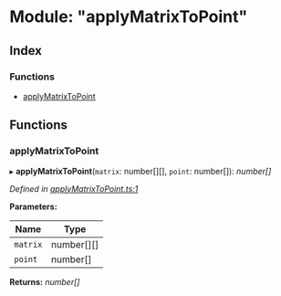 
# Module: "applyMatrixToPoint"

## Index

### Functions

* [applyMatrixToPoint](_applymatrixtopoint_.md#applymatrixtopoint)

## Functions

###  applyMatrixToPoint

▸ **applyMatrixToPoint**(`matrix`: number[][], `point`: number[]): *number[]*

*Defined in [applyMatrixToPoint.ts:1](https://github.com/figma-plugin-helper-functions/figma-plugin-helpers/blob/7e97ef9/src/helpers/applyMatrixToPoint.ts#L1)*

**Parameters:**

Name | Type |
------ | ------ |
`matrix` | number[][] |
`point` | number[] |

**Returns:** *number[]*
